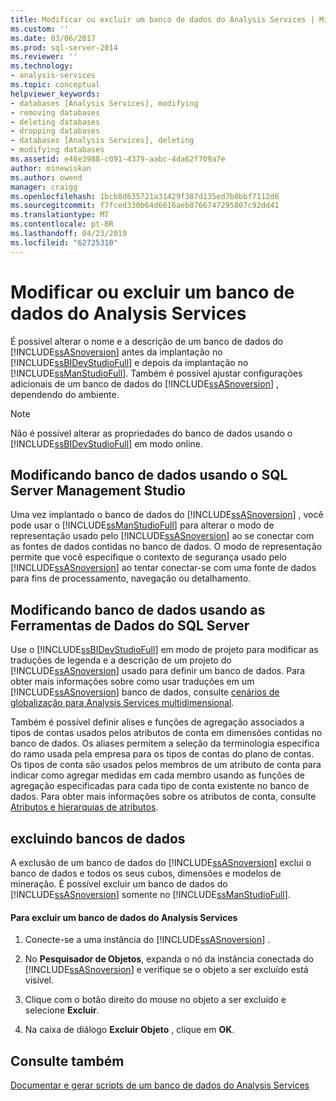 ```yaml
---
title: Modificar ou excluir um banco de dados do Analysis Services | Microsoft Docs
ms.custom: ''
ms.date: 03/06/2017
ms.prod: sql-server-2014
ms.reviewer: ''
ms.technology:
- analysis-services
ms.topic: conceptual
helpviewer_keywords:
- databases [Analysis Services], modifying
- removing databases
- deleting databases
- dropping databases
- databases [Analysis Services], deleting
- modifying databases
ms.assetid: e48e3988-c091-4379-aabc-4da62f709a7e
author: minewiskan
ms.author: owend
manager: craigg
ms.openlocfilehash: 1bcb8d635721a31429f387d135ed7b0bbf7112d6
ms.sourcegitcommit: f7fced330b64d6616aeb8766747295807c92dd41
ms.translationtype: MT
ms.contentlocale: pt-BR
ms.lasthandoff: 04/23/2019
ms.locfileid: "62725310"
---
```

# <a name="modify-or-delete-an-analysis-services-database"></a>Modificar ou excluir um banco de dados do Analysis Services
  É possível alterar o nome e a descrição de um banco de dados do [!INCLUDE[ssASnoversion](../../includes/ssasnoversion-md.md)] antes da implantação no [!INCLUDE[ssBIDevStudioFull](../../includes/ssbidevstudiofull-md.md)] e depois da implantação no [!INCLUDE[ssManStudioFull](../../includes/ssmanstudiofull-md.md)]. Também é possível ajustar configurações adicionais de um banco de dados do [!INCLUDE[ssASnoversion](../../includes/ssasnoversion-md.md)] , dependendo do ambiente.  
  
> [!NOTE]  
>  Não é possível alterar as propriedades do banco de dados usando o [!INCLUDE[ssBIDevStudioFull](../../includes/ssbidevstudiofull-md.md)] em modo online.  
  
## <a name="modifying-databases-using-sql-server-management-studio"></a>Modificando banco de dados usando o SQL Server Management Studio  
 Uma vez implantado o banco de dados do [!INCLUDE[ssASnoversion](../../includes/ssasnoversion-md.md)] , você pode usar o [!INCLUDE[ssManStudioFull](../../includes/ssmanstudiofull-md.md)] para alterar o modo de representação usado pelo [!INCLUDE[ssASnoversion](../../includes/ssasnoversion-md.md)] ao se conectar com as fontes de dados contidas no banco de dados. O modo de representação permite que você especifique o contexto de segurança usado pelo [!INCLUDE[ssASnoversion](../../includes/ssasnoversion-md.md)] ao tentar conectar-se com uma fonte de dados para fins de processamento, navegação ou detalhamento.  
  
## <a name="modifying-databases-using-sql-server-data-tools"></a>Modificando banco de dados usando as Ferramentas de Dados do SQL Server  
 Use o [!INCLUDE[ssBIDevStudioFull](../../includes/ssbidevstudiofull-md.md)] em modo de projeto para modificar as traduções de legenda e a descrição de um projeto do [!INCLUDE[ssASnoversion](../../includes/ssasnoversion-md.md)] usado para definir um banco de dados. Para obter mais informações sobre como usar traduções em um [!INCLUDE[ssASnoversion](../../includes/ssasnoversion-md.md)] banco de dados, consulte [cenários de globalização para Analysis Services multidimensional](../globalization-scenarios-for-analysis-services-multiidimensional.md).  
  
 Também é possível definir alises e funções de agregação associados a tipos de contas usados pelos atributos de conta em dimensões contidas no banco de dados. Os aliases permitem a seleção da terminologia específica do ramo usada pela empresa para os tipos de contas do plano de contas. Os tipos de conta são usados pelos membros de um atributo de conta para indicar como agregar medidas em cada membro usando as funções de agregação especificadas para cada tipo de conta existente no banco de dados. Para obter mais informações sobre os atributos de conta, consulte [Atributos e hierarquias de atributos](../multidimensional-models-olap-logical-dimension-objects/attributes-and-attribute-hierarchies.md).  
  
## <a name="deleting-databases"></a>excluindo bancos de dados  
 A exclusão de um banco de dados do [!INCLUDE[ssASnoversion](../../includes/ssasnoversion-md.md)] exclui o banco de dados e todos os seus cubos, dimensões e modelos de mineração. É possível excluir um banco de dados do [!INCLUDE[ssASnoversion](../../includes/ssasnoversion-md.md)] somente no [!INCLUDE[ssManStudioFull](../../includes/ssmanstudiofull-md.md)].  
  
#### <a name="to-delete-an-analysis-services-database"></a>Para excluir um banco de dados do Analysis Services  
  
1.  Conecte-se a uma instância do [!INCLUDE[ssASnoversion](../../includes/ssasnoversion-md.md)] .  
  
2.  No **Pesquisador de Objetos**, expanda o nó da instância conectada do [!INCLUDE[ssASnoversion](../../includes/ssasnoversion-md.md)] e verifique se o objeto a ser excluído está visível.  
  
3.  Clique com o botão direito do mouse no objeto a ser excluído e selecione **Excluir**.  
  
4.  Na caixa de diálogo **Excluir Objeto** , clique em **OK**.  
  
## <a name="see-also"></a>Consulte também  
 [Documentar e gerar scripts de um banco de dados do Analysis Services](document-and-script-an-analysis-services-database.md)  
  
  
